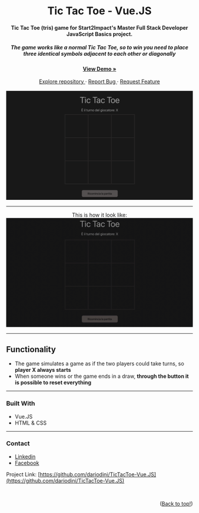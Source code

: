 <span id="readme-top"></span>
<h1 align="center">Tic Tac Toe - Vue.JS</h1>

<h4 align="center">Tic Tac Toe (tris) game for Start2Impact's Master Full Stack Developer JavaScript Basics project.</h4>
<h5 align="center">The game works like a normal Tic Tac Toe, so to win you need to place three identical symbols adjacent to each other or diagonally</h5>
<p align="center">
    <a href="http://tris.dariodinicuolo.it" target="_blank">
        <strong>View Demo »</strong>
    </a>
    <br />
    <br />
    <a href="https://github.com/dariodini/TicTacToe-Vue.JS">
        Explore repository
    </a>
    ·
    <a href="https://github.com/dariodini/TicTacToe-Vue.JS/issues">
        Report Bug
    </a>
    ·
    <a href="https://github.com/dariodini/TicTacToe-Vue.JS/issues">
        Request Feature
    </a>
    <br>
    <br>
    <img alt="Tic tac toe image" src="https://github.com/dariodini/TicTacToe-Vue.JS/blob/master/TicTacToe.png" width="750">
</p>

---

<p align="center">
    This is how it look like:
    <br>
    <img alt="Tic tac toe game" src="https://github.com/dariodini/TicTacToe-Vue.JS/blob/master/TicTacToeGif.gif" width="750">  
</p>

---

## Functionality

* The game simulates a game as if the two players could take turns, so **player X always starts**
* When someone wins or the game ends in a draw, **through the button it is possible to reset everything**


---

### Built With

* Vue.JS
* HTML & CSS

***

### Contact

* [Linkedin](https://it.linkedin.com/in/dariodinicuolo)
* [Facebook](https://www.facebook.com/dariodinicuoloo/)


Project Link: [https://github.com/dariodini/TicTacToe-Vue.JS](https://github.com/dariodini/TicTacToe-Vue.JS)

<br>

<p align="right">(<a href="#readme-top">Back to top!</a>)</p>